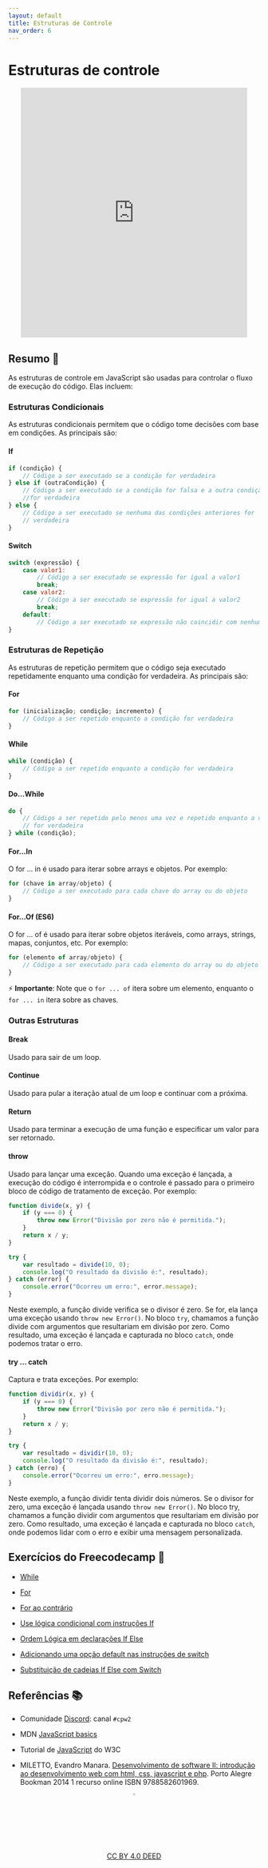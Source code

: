 ```yaml
---
layout: default
title: Estruturas de Controle
nav_order: 6
---
```


# Estruturas de controle

<center>
    <iframe src="https://cpw2.rpmhub.dev/controle/slides/index.html#/"
        title="Estruturas de Controle" width="90%" height="500"
        style="border:none;">
    </iframe>
</center>

## Resumo 📝

As estruturas de controle em JavaScript são usadas para controlar o fluxo de
execução do código. Elas incluem:

### Estruturas Condicionais

As estruturas condicionais permitem que o código tome decisões com base em
condições. As principais são:

#### If

```javascript
if (condição) {
    // Código a ser executado se a condição for verdadeira
} else if (outraCondição) {
    // Código a ser executado se a condição for falsa e a outra condição
    //for verdadeira
} else {
    // Código a ser executado se nenhuma das condições anteriores for
    // verdadeira
}
```

#### Switch

```javascript
switch (expressão) {
    case valor1:
        // Código a ser executado se expressão for igual a valor1
        break;
    case valor2:
        // Código a ser executado se expressão for igual a valor2
        break;
    default:
        // Código a ser executado se expressão não coincidir com nenhum dos casos anteriores
}
```

### Estruturas de Repetição

As estruturas de repetição permitem que o código seja executado repetidamente
enquanto uma condição for verdadeira. As principais são:

#### For

```javascript
for (inicialização; condição; incremento) {
    // Código a ser repetido enquanto a condição for verdadeira
}
```

#### While

```javascript
while (condição) {
    // Código a ser repetido enquanto a condição for verdadeira
}
```

#### Do...While

```javascript
do {
    // Código a ser repetido pelo menos uma vez e repetido enquanto a condição
    // for verdadeira
} while (condição);
```

#### For...In

O for ... in é usado para iterar sobre arrays e objetos. Por exemplo:

```javascript
for (chave in array/objeto) {
    // Código a ser executado para cada chave do array ou do objeto
}
```

#### For...Of (ES6)

O for ... of é usado para iterar sobre objetos iteráveis, como arrays, strings,
mapas, conjuntos, etc. Por exemplo:

```javascript
for (elemento of array/objeto) {
    // Código a ser executado para cada elemento do array ou do objeto
}
```

⚡ **Importante**: Note que o `for ... of` itera sobre um elemento,
enquanto o `for ... in` itera sobre as chaves.

### Outras Estruturas

#### Break

Usado para sair de um loop.

#### Continue

Usado para pular a iteração atual de um loop e continuar com a próxima.

#### Return

Usado para terminar a execução de uma função e especificar um valor para ser
retornado.

#### throw

Usado para lançar uma exceção. Quando uma exceção é lançada, a execução do
código é interrompida e o controle é passado para o primeiro bloco de código
de tratamento de exceção. Por exemplo:

```javascript
function divide(x, y) {
    if (y === 0) {
        throw new Error("Divisão por zero não é permitida.");
    }
    return x / y;
}

try {
    var resultado = divide(10, 0);
    console.log("O resultado da divisão é:", resultado);
} catch (error) {
    console.error("Ocorreu um erro:", error.message);
}
```

Neste exemplo, a função divide verifica se o divisor é zero. Se for, ela lança
uma exceção usando `throw new Error()`. No bloco `try`, chamamos a função divide
com argumentos que resultariam em divisão por zero. Como resultado, uma exceção
é lançada e capturada no bloco `catch`, onde podemos tratar o erro.

#### try ... catch

Captura e trata exceções. Por exemplo:

```javascript
function dividir(x, y) {
    if (y === 0) {
        throw new Error("Divisão por zero não é permitida.");
    }
    return x / y;
}

try {
    var resultado = dividir(10, 0);
    console.log("O resultado da divisão é:", resultado);
} catch (erro) {
    console.error("Ocorreu um erro:", erro.message);
}
```

Neste exemplo, a função dividir tenta dividir dois números. Se o divisor for
zero, uma exceção é lançada usando `throw new Error()`. No bloco try, chamamos
a função dividir com argumentos que resultariam em divisão por zero. Como
resultado, uma exceção é lançada e capturada no bloco `catch`, onde podemos
lidar com o erro e exibir uma mensagem personalizada.

## Exercícios do Freecodecamp 🎯

* [While](https://www.freecodecamp.org/learn/javascript-algorithms-and-data-structures/basic-javascript/iterate-with-javascript-while-loops)

* [For](https://www.freecodecamp.org/learn/javascript-algorithms-and-data-structures/basic-javascript/iterate-with-javascript-for-loops)

* [For ao contrário](https://www.freecodecamp.org/learn/javascript-algorithms-and-data-structures/basic-javascript/count-backwards-with-a-for-loop)

* [Use lógica condicional com instruções If](https://www.freecodecamp.org/learn/javascript-algorithms-and-data-structures/basic-javascript/use-conditional-logic-with-if-statements)

* [Ordem Lógica em declarações If Else](https://www.freecodecamp.org/learn/javascript-algorithms-and-data-structures/basic-javascript/logical-order-in-if-else-statements)

* [Adicionando uma opção default nas instruções de switch](https://www.freecodecamp.org/learn/javascript-algorithms-and-data-structures/basic-javascript/adding-a-default-option-in-switch-statements)

* [Substituição de cadeias If Else com Switch](https://www.freecodecamp.org/learn/javascript-algorithms-and-data-structures/basic-javascript/replacing-if-else-chains-with-switch)

## Referências 📚

* Comunidade [Discord](https://discord.com/invite/C29cqvm): canal `#cpw2`

* MDN [JavaScript basics](https://developer.mozilla.org/en-US/docs/Learn/Getting_started_with_the_web/JavaScript_basics)

* Tutorial de [JavaScript](http://www.w3schools.com/js) do W3C

* MILETTO, Evandro Manara. [Desenvolvimento de software II: introdução ao desenvolvimento web com html, css, javascript e php](https://biblioteca.ifrs.edu.br/pergamum_ifrs/biblioteca_s/acesso_login.php?cod_acervo_acessibilidade=5020682&acesso=aHR0cHM6Ly9pbnRlZ3JhZGEubWluaGFiaWJsaW90ZWNhLmNvbS5ici9ib29rcy85Nzg4NTgyNjAxOTY5&label=acesso%20restrito). Porto Alegre Bookman 2014 1 recurso online ISBN 9788582601969.

<center>
<a href="https://github.com/rodrigoprestesmachado" target="blanck"><img src="../imgs/logo.png" alt="Rodrigo Prestes Machado" width="3%" height="3%" border=0 style="border:0; text-decoration:none; outline:none"></a><br/>
<a rel="license" href="http://creativecommons.org/licenses/by/4.0/">CC BY 4.0 DEED</a>
